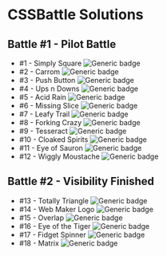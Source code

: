 # CSSBattle Solutions
## Battle #1 - Pilot Battle
- #1 - Simply Square ![Generic badge](https://img.shields.io/badge/match-100%-27ae60.svg)
- #2 - Carrom ![Generic badge](https://img.shields.io/badge/match-100%-27ae60.svg)
- #3 - Push Button ![Generic badge](https://img.shields.io/badge/match-100%-27ae60.svg)
- #4 - Ups n Downs ![Generic badge](https://img.shields.io/badge/match-100%-27ae60.svg)
- #5 - Acid Rain ![Generic badge](https://img.shields.io/badge/match-100%-27ae60.svg)
- #6 - Missing Slice ![Generic badge](https://img.shields.io/badge/match-100%-27ae60.svg)
- #7 - Leafy Trail ![Generic badge](https://img.shields.io/badge/match-100%-27ae60.svg)
- #8 - Forking Crazy ![Generic badge](https://img.shields.io/badge/match-100%-27ae60.svg)
- #9 - Tesseract ![Generic badge](https://img.shields.io/badge/match-100%-27ae60.svg)
- #10 - Cloaked Spirits ![Generic badge](https://img.shields.io/badge/match-100%-27ae60.svg)
- #11 - Eye of Sauron ![Generic badge](https://img.shields.io/badge/match-100%-27ae60.svg)
- #12 - Wiggly Moustache ![Generic badge](https://img.shields.io/badge/match-100%-27ae60.svg)


## Battle #2 - Visibility Finished
- #13 - Totally Triangle ![Generic badge](https://img.shields.io/badge/match-100%-27ae60.svg)
- #14 - Web Maker Logo ![Generic badge](https://img.shields.io/badge/match-99.8%-27ae60.svg)
- #15 - Overlap ![Generic badge](https://img.shields.io/badge/match-100%-27ae60.svg)
- #16 - Eye of the Tiger ![Generic badge](https://img.shields.io/badge/match-100%-27ae60.svg)
- #17 - Fidget Spinner ![Generic badge](https://img.shields.io/badge/match-99.9%-27ae60.svg)
- #18 - Matrix ![Generic badge](https://img.shields.io/badge/match-100%-27ae60.svg)
